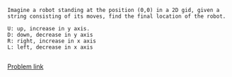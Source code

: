 ```
Imagine a robot standing at the position (0,0) in a 2D gid, given a string consisting of its moves, find the final location of the robot.

U: up, increase in y axis.
D: down, decrease in y axis
R: right, increase in x axis
L: left, decrease in x axis


```

[Problem link](https://leetcode.com/problems/robot-return-to-origin/)